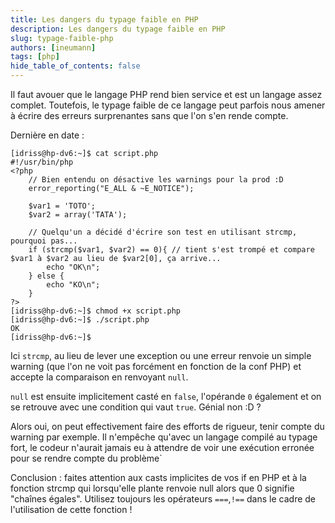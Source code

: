 ```yaml
---
title: Les dangers du typage faible en PHP
description: Les dangers du typage faible en PHP
slug: typage-faible-php
authors: [ineumann]
tags: [php]
hide_table_of_contents: false
---
```


Il faut avouer que le langage PHP rend bien service et est un langage assez complet. Toutefois, le typage faible de ce langage peut parfois nous amener à écrire des erreurs surprenantes sans que l'on s'en rende compte.

Dernière en date :

```shell
[idriss@hp-dv6:~]$ cat script.php
#!/usr/bin/php
<?php
    // Bien entendu on désactive les warnings pour la prod :D
    error_reporting("E_ALL & ~E_NOTICE");    

    $var1 = 'TOTO';
    $var2 = array('TATA');

    // Quelqu'un a décidé d'écrire son test en utilisant strcmp, pourquoi pas...
    if (strcmp($var1, $var2) == 0){ // tient s'est trompé et compare $var1 à $var2 au lieu de $var2[0], ça arrive...
        echo "OK\n";
    } else {
        echo "KO\n";
    }
?>
[idriss@hp-dv6:~]$ chmod +x script.php
[idriss@hp-dv6:~]$ ./script.php
OK
[idriss@hp-dv6:~]$
```

Ici `strcmp`, au lieu de lever une exception ou une erreur renvoie un simple warning (que l'on ne voit pas forcément en fonction de la conf PHP) et accepte la comparaison en renvoyant `null`.

`null` est ensuite implicitement casté en `false`, l'opérande `0` également et on se retrouve avec une condition qui vaut `true`. Génial non :D ?

Alors oui, on peut effectivement faire des efforts de rigueur, tenir compte du warning par exemple. Il n'empêche qu'avec un langage compilé au typage fort, le codeur n'aurait jamais eu à attendre de voir une exécution erronée pour se rendre compte du problème`

Conclusion : faites attention aux casts implicites de vos if en PHP et à la fonction strcmp qui lorsqu'elle plante renvoie null alors que 0 signifie "chaînes égales". Utilisez toujours les opérateurs `===`,`!==` dans le cadre de l'utilisation de cette fonction !
